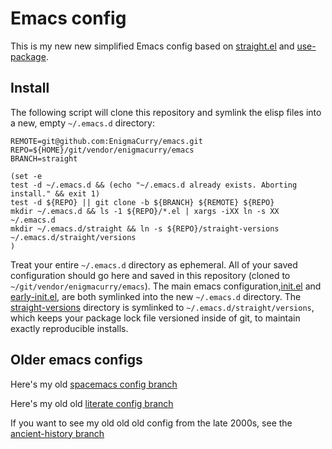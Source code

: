 # Emacs config

This is my new new simplified Emacs config based on
[straight.el](https://github.com/raxod502/straight.el) and
[use-package](https://github.com/jwiegley/use-package).

## Install

The following script will clone this repository and symlink the elisp
files into a new, empty `~/.emacs.d` directory:

```
REMOTE=git@github.com:EnigmaCurry/emacs.git
REPO=${HOME}/git/vendor/enigmacurry/emacs
BRANCH=straight

(set -e
test -d ~/.emacs.d && (echo "~/.emacs.d already exists. Aborting install." && exit 1)
test -d ${REPO} || git clone -b ${BRANCH} ${REMOTE} ${REPO}
mkdir ~/.emacs.d && ls -1 ${REPO}/*.el | xargs -iXX ln -s XX ~/.emacs.d
mkdir ~/.emacs.d/straight && ln -s ${REPO}/straight-versions ~/.emacs.d/straight/versions
)
```

Treat your entire `~/.emacs.d` directory as ephemeral. All of your
saved configuration should go here and saved in this repository
(cloned to `~/git/vendor/enigmacurry/emacs`). The main emacs
configuration,[init.el](init.el) and [early-init.el](early-init.el),
are both symlinked into the new `~/.emacs.d` directory. The
[straight-versions](straight-versions) directory is symlinked to
`~/.emacs.d/straight/versions`, which keeps your package lock file
versioned inside of git, to maintain exactly reproducible installs.

## Older emacs configs

Here's my old [spacemacs config
branch](https://github.com/EnigmaCurry/emacs/tree/spacemacs)

Here's my old old [literate config
branch](https://github.com/EnigmaCurry/emacs/blob/literate/config.org)

If you want to see my old old old config from the late 2000s, see the
[ancient-history
branch](https://github.com/EnigmaCurry/emacs/tree/ancient-history)
